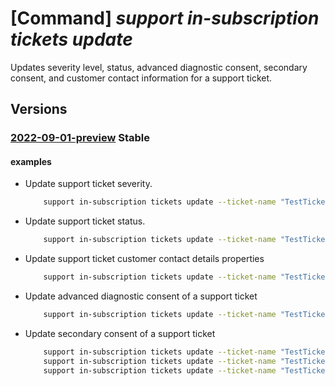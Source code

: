 # [Command] _support in-subscription tickets update_

Updates severity level, status, advanced diagnostic consent, secondary consent, and customer contact information for a support ticket.

## Versions

### [2022-09-01-preview](/Resources/mgmt-plane/L3N1YnNjcmlwdGlvbnMve30vcHJvdmlkZXJzL21pY3Jvc29mdC5zdXBwb3J0L3N1cHBvcnR0aWNrZXRzL3t9/2022-09-01-preview.xml) **Stable**

<!-- mgmt-plane /subscriptions/{}/providers/microsoft.support/supporttickets/{} 2022-09-01-preview -->

#### examples

- Update support ticket severity.
    ```bash
        support in-subscription tickets update --ticket-name "TestTicketName" --severity "moderate"
    ```

- Update support ticket status.
    ```bash
        support in-subscription tickets update --ticket-name "TestTicketName" --status "closed"
    ```

- Update support ticket customer contact details properties
    ```bash
        support in-subscription tickets update --ticket-name "TestTicketName" --contact-additional-emails "xyz@contoso.com" "devs@contoso.com" --contact-country "USA" --contact-email "abc@contoso.com" --contact-first-name "Foo" --contact-language "en-US" --contact-last-name "Bar" --contact-method "phone" --contact-phone-number "123-456-7890" --contact-timezone "Pacific Standard Time"
    ```

- Update advanced diagnostic consent of a support ticket
    ```bash
        support in-subscription tickets update --ticket-name "TestTicketName" --diagnostic-consent "Yes"
    ```

- Update secondary consent of a support ticket
    ```bash
        support in-subscription tickets update --ticket-name "TestTicketName" --secondary-consent "[{type:VirtualMachineMemoryDump,user-consent:No}]"
        support in-subscription tickets update --ticket-name "TestTicketName" --secondary-consent [0].type="VirtualMachineMemoryDump" [0].user-consent="No"
        support in-subscription tickets update --ticket-name "TestTicketName" --secondary-consent [0]="{type:VirtualMachineMemoryDump,user-consent:No}"
    ```
